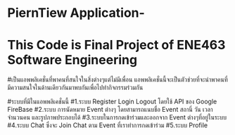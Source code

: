 # PiernTiew Application-

# This Code is Final Project of ENE463 Software Engineering
#เป็นแอพพลิเคชั่นที่พาคนที่สนใจในสิ่งต่างๆแต่ไม่มีเพื่อน แอพพลิเคชั่นนี้จะเป็นตัวช่วยที่จะนำพาคนที่มีความสนใจในด้านเดียวกันมาพบกันเพื่อไปทำกิจกรรมร่วมกัน

#ระบบที่มีในแอพพลิเคชั่นนี้
#1.ระบบ Register Login Logout โดยใช้ API ของ Google FireBase
#2.ระบบ การนัดหมาย Event ต่างๆ โดยสามารถแนบชื่อ Event สถานี่ วัน เวลา จำนวนคน และรูปภาพประกอบได้
#3.ระบบในการกดเข้าร่วมและออกจาก Event ต่างๆที่อยู่ในระบบ
#4.ระบบ Chat ซึ่งจะ Join Chat ตาม Event ที่เราทำการกดเข้าร่วม
#5.ระบบ Profile 



